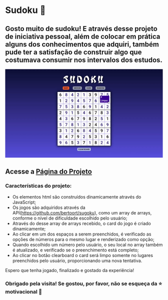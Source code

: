 # Sudoku  :pencil: 



##  Gosto muito de sudoku! E através desse projeto de iniciativa pessoal, além de colocar em prática alguns dos conhecimentos que adquiri, também pude ter a satisfação de construir algo que costumava consumir nos intervalos dos estudos.



<img src="./images/SUDOKU.gif"/> 

 
## Acesse a <a href="https://gonzagadavid.github.io/sudoku/">Página do Projeto<a>
 
### Características do projeto:

- Os elementos html são construídos dinamicamente através do JavaScript;
- Os jogos são adquiridos através da API(https://github.com/bertoort/sugoku), como um array de arrays, conforme o nível de dificuldade escolhido pelo usuário;
- Através do desse array de arrays recebido, o card do jogo é criado dinamicamente;
- Ao clicar em um dos espaços a serem preenchidos, é verificado as opções de números para o mesmo lugar e renderizado como opção;
- Quando escolhido um número pelo usuário, o seu local no array também é atualizado, e verificado se o preenchimento está completo;
- Ao clicar no botão clearboard o card será limpo somente no lugares preenchidos pelo usuário, proporcionando uma nova tentativa.

Espero que tenha jogado, finalizado e gostado da experiência!

### Obrigado pela visita! Se gostou, por favor, não se esqueça da :star: motivacional :grimacing:
